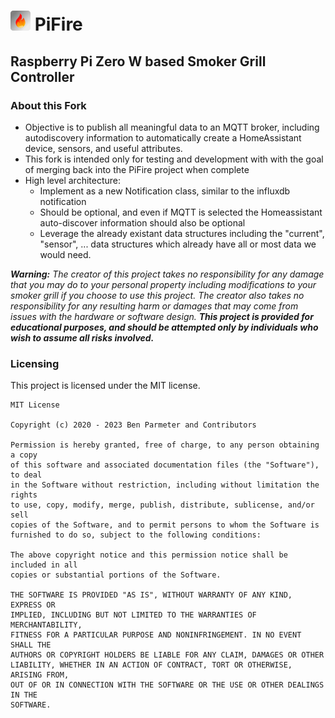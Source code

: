 # ![Dashboard](static/img/launcher-icon-1x.png) PiFire
## Raspberry Pi Zero W based Smoker Grill Controller

### About this Fork

* Objective is to publish all meaningful data to an MQTT broker, including autodiscovery information to automatically create a HomeAssistant device, sensors, and useful attributes.
* This fork is intended only for testing and development with with the goal of merging back into the PiFire project when complete
* High level architecture:
	* Implement as a new Notification class, similar to the influxdb notification
 	* Should be optional, and even if MQTT is selected the Homeassistant auto-discover information should also be optional
  	* Leverage the already existant data structures including the "current", "sensor", ... data structures which already have all or most data we would need.

***Warning:*** *The creator of this project takes no responsibility for any damage that you may do to your personal property including modifications to your smoker grill if you choose to use this project.  The creator also takes no responsibility for any resulting harm or damages that may come from issues with the hardware or software design.*  ***This project is provided for educational purposes, and should be attempted only by individuals who wish to assume all risks involved.***

### Licensing

This project is licensed under the MIT license.

```
MIT License

Copyright (c) 2020 - 2023 Ben Parmeter and Contributors

Permission is hereby granted, free of charge, to any person obtaining a copy
of this software and associated documentation files (the "Software"), to deal
in the Software without restriction, including without limitation the rights
to use, copy, modify, merge, publish, distribute, sublicense, and/or sell
copies of the Software, and to permit persons to whom the Software is
furnished to do so, subject to the following conditions:

The above copyright notice and this permission notice shall be included in all
copies or substantial portions of the Software.

THE SOFTWARE IS PROVIDED "AS IS", WITHOUT WARRANTY OF ANY KIND, EXPRESS OR
IMPLIED, INCLUDING BUT NOT LIMITED TO THE WARRANTIES OF MERCHANTABILITY,
FITNESS FOR A PARTICULAR PURPOSE AND NONINFRINGEMENT. IN NO EVENT SHALL THE
AUTHORS OR COPYRIGHT HOLDERS BE LIABLE FOR ANY CLAIM, DAMAGES OR OTHER
LIABILITY, WHETHER IN AN ACTION OF CONTRACT, TORT OR OTHERWISE, ARISING FROM,
OUT OF OR IN CONNECTION WITH THE SOFTWARE OR THE USE OR OTHER DEALINGS IN THE
SOFTWARE.
```

